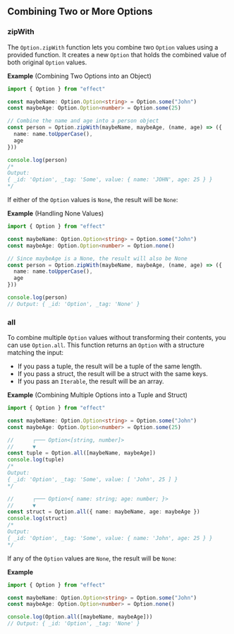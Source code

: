 ## Combining Two or More Options

### zipWith

The `Option.zipWith` function lets you combine two `Option` values using a provided function. It creates a new `Option` that holds the combined value of both original `Option` values.

**Example** (Combining Two Options into an Object)

```ts twoslash
import { Option } from "effect"

const maybeName: Option.Option<string> = Option.some("John")
const maybeAge: Option.Option<number> = Option.some(25)

// Combine the name and age into a person object
const person = Option.zipWith(maybeName, maybeAge, (name, age) => ({
  name: name.toUpperCase(),
  age
}))

console.log(person)
/*
Output:
{ _id: 'Option', _tag: 'Some', value: { name: 'JOHN', age: 25 } }
*/
```

If either of the `Option` values is `None`, the result will be `None`:

**Example** (Handling None Values)

```ts {4} twoslash
import { Option } from "effect"

const maybeName: Option.Option<string> = Option.some("John")
const maybeAge: Option.Option<number> = Option.none()

// Since maybeAge is a None, the result will also be None
const person = Option.zipWith(maybeName, maybeAge, (name, age) => ({
  name: name.toUpperCase(),
  age
}))

console.log(person)
// Output: { _id: 'Option', _tag: 'None' }
```

### all

To combine multiple `Option` values without transforming their contents, you can use `Option.all`. This function returns an `Option` with a structure matching the input:

- If you pass a tuple, the result will be a tuple of the same length.
- If you pass a struct, the result will be a struct with the same keys.
- If you pass an `Iterable`, the result will be an array.

**Example** (Combining Multiple Options into a Tuple and Struct)

```ts twoslash
import { Option } from "effect"

const maybeName: Option.Option<string> = Option.some("John")
const maybeAge: Option.Option<number> = Option.some(25)

//      ┌─── Option<[string, number]>
//      ▼
const tuple = Option.all([maybeName, maybeAge])
console.log(tuple)
/*
Output:
{ _id: 'Option', _tag: 'Some', value: [ 'John', 25 ] }
*/

//      ┌─── Option<{ name: string; age: number; }>
//      ▼
const struct = Option.all({ name: maybeName, age: maybeAge })
console.log(struct)
/*
Output:
{ _id: 'Option', _tag: 'Some', value: { name: 'John', age: 25 } }
*/
```

If any of the `Option` values are `None`, the result will be `None`:

**Example**

```ts
import { Option } from "effect"

const maybeName: Option.Option<string> = Option.some("John")
const maybeAge: Option.Option<number> = Option.none()

console.log(Option.all([maybeName, maybeAge]))
// Output: { _id: 'Option', _tag: 'None' }
```
